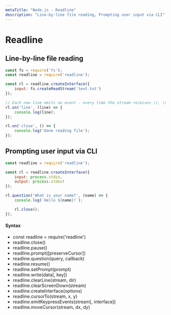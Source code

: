 ```yaml
---
metaTitle: "Node.js - Readline"
description: "Line-by-line file reading, Prompting user input via CLI"
---
```


# Readline



## Line-by-line file reading


```js
const fs = require('fs');
const readline = require('readline');

const rl = readline.createInterface({
    input: fs.createReadStream('text.txt')
});

// Each new line emits an event - every time the stream receives \r, \n, or \r\n
rl.on('line', (line) => {
    console.log(line);
});

rl.on('close', () => {
    console.log('Done reading file');
});

```



## Prompting user input via CLI


```js
const readline = require('readline');

const rl = readline.createInterface({
    input: process.stdin,
    output: process.stdout
});

rl.question('What is your name?', (name) => {
    console.log(`Hello ${name}!`);

    rl.close();
});

```



#### Syntax


- const readline = require('readline')
- readline.close()
- readline.pause()
- readline.prompt([preserveCursor])
- readline.question(query, callback)
- readline.resume()
- readline.setPrompt(prompt)
- readline.write(data[, key])
- readline.clearLine(stream, dir)
- readline.clearScreenDown(stream)
- readline.createInterface(options)
- readline.cursorTo(stream, x, y)
- readline.emitKeypressEvents(stream[, interface])
- readline.moveCursor(stream, dx, dy)

